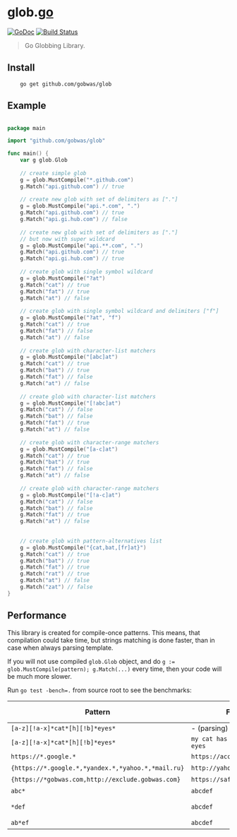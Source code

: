 # glob.[go](https://golang.org)

[![GoDoc][godoc-image]][godoc-url] [![Build Status][travis-image]][travis-url]

> Go Globbing Library.

## Install

```shell
    go get github.com/gobwas/glob
```

## Example

```go

package main

import "github.com/gobwas/glob"

func main() {
    var g glob.Glob
    
    // create simple glob
    g = glob.MustCompile("*.github.com")
    g.Match("api.github.com") // true
    
    // create new glob with set of delimiters as ["."]
    g = glob.MustCompile("api.*.com", ".")
    g.Match("api.github.com") // true
    g.Match("api.gi.hub.com") // false
    
    // create new glob with set of delimiters as ["."]
    // but now with super wildcard
    g = glob.MustCompile("api.**.com", ".")
    g.Match("api.github.com") // true
    g.Match("api.gi.hub.com") // true
        
    // create glob with single symbol wildcard
    g = glob.MustCompile("?at")
    g.Match("cat") // true
    g.Match("fat") // true
    g.Match("at") // false
    
    // create glob with single symbol wildcard and delimiters ["f"]
    g = glob.MustCompile("?at", "f")
    g.Match("cat") // true
    g.Match("fat") // false
    g.Match("at") // false 
    
    // create glob with character-list matchers 
    g = glob.MustCompile("[abc]at")
    g.Match("cat") // true
    g.Match("bat") // true
    g.Match("fat") // false
    g.Match("at") // false
    
    // create glob with character-list matchers 
    g = glob.MustCompile("[!abc]at")
    g.Match("cat") // false
    g.Match("bat") // false
    g.Match("fat") // true
    g.Match("at") // false 
    
    // create glob with character-range matchers 
    g = glob.MustCompile("[a-c]at")
    g.Match("cat") // true
    g.Match("bat") // true
    g.Match("fat") // false
    g.Match("at") // false
    
    // create glob with character-range matchers 
    g = glob.MustCompile("[!a-c]at")
    g.Match("cat") // false
    g.Match("bat") // false
    g.Match("fat") // true
    g.Match("at") // false 
    
    
    // create glob with pattern-alternatives list 
    g = glob.MustCompile("{cat,bat,[fr]at}")
    g.Match("cat") // true
    g.Match("bat") // true
    g.Match("fat") // true
    g.Match("rat") // true
    g.Match("at") // false 
    g.Match("zat") // false 
}

```

## Performance

This library is created for compile-once patterns. This means, that compilation could take time, but 
strings matching is done faster, than in case when always parsing template.

If you will not use compiled `glob.Glob` object, and do `g := glob.MustCompile(pattern); g.Match(...)` every time, then your code will be much more slower.

Run `go test -bench=.` from source root to see the benchmarks:

Pattern | Fixture | Operations | Speed (ns/op)
--------|---------|------------|--------------
`[a-z][!a-x]*cat*[h][!b]*eyes*` | - (parsing) | 50000 | 26497
`[a-z][!a-x]*cat*[h][!b]*eyes*` | `my cat has very bright eyes` | 2000000 | 615
`https://*.google.*` | `https://account.google.com` | 10000000 | 121
`{https://*.google.*,*yandex.*,*yahoo.*,*mail.ru}` | `http://yahoo.com` | 10000000 | 167
`{https://*gobwas.com,http://exclude.gobwas.com}` | `https://safe.gobwas.com` | 50000000 | 24.7 
`abc*` | `abcdef` | 200000000 | 9.49
`*def` | `abcdef` | 200000000 | 9.60 ns/op
`ab*ef` | `abcdef` | 100000000 | 15.2

[godoc-image]: https://godoc.org/github.com/gobwas/glob?status.svg
[godoc-url]: https://godoc.org/github.com/gobwas/glob
[travis-image]: https://travis-ci.org/gobwas/glob.svg?branch=master
[travis-url]: https://travis-ci.org/gobwas/glob